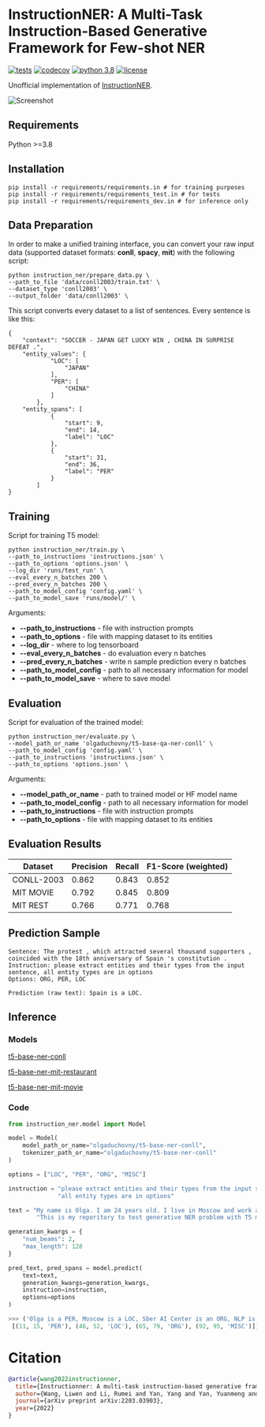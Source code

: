# InstructionNER: A Multi-Task Instruction-Based Generative Framework for Few-shot NER

[![tests](https://github.com/ovbystrova/InstructionNER/actions/workflows/tests.yml/badge.svg)](https://github.com/ovbystrova/InstructionNER/actions/workflows/tests.yml)
[![codecov](https://codecov.io/gh/ovbystrova/InstructionNER/branch/main/graph/badge.svg?token=L2OOZKLPJL)](https://codecov.io/gh/ovbystrova/InstructionNER)
[![python 3.8](https://img.shields.io/badge/python-3.8-blue.svg)](https://github.com/ovbystrova/InstructionNER#requirements)
[![license](https://img.shields.io/github/license/ovbystrova/InstructionNER?color=blue)](https://github.com/ovbystrova/InstructionNER/blob/main/LICENSE)

Unofficial implementation of [InstructionNER](https://arxiv.org/pdf/2203.03903v1.pdf).

![Screenshot](resources/overall_intro.jpg)

## Requirements
Python >=3.8

## Installation
```shell
pip install -r requirements/requirements.in # for training purposes
pip install -r requirements/requirements_test.in # for tests
pip install -r requirements/requirements_dev.in # for inference only
```

## Data Preparation
In order to make a unified training interface, 
you can convert your raw input data (supported dataset formats: **conll**, **spacy**, **mit**)
with the following script:
```
python instruction_ner/prepare_data.py \
--path_to_file 'data/conll2003/train.txt' \
--dataset_type 'conll2003' \
--output_folder 'data/conll2003' \
```

This script converts every dataset to a list of sentences.
Every sentence is like this:
```
{
    "context": "SOCCER - JAPAN GET LUCKY WIN , CHINA IN SURPRISE DEFEAT .",
    "entity_values": {
            "LOC": [
                "JAPAN"
            ],
            "PER": [
                "CHINA"
            ]
        },
    "entity_spans": [
            {
                "start": 9,
                "end": 14,
                "label": "LOC"
            },
            {
                "start": 31,
                "end": 36,
                "label": "PER"
            }
        ]
}
```

## Training
Script for training T5 model:
```
python instruction_ner/train.py \
--path_to_instructions 'instructions.json' \
--path_to_options 'options.json' \
--log_dir 'runs/test_run' \
--eval_every_n_batches 200 \
--pred_every_n_batches 200 \
--path_to_model_config 'config.yaml' \
--path_to_model_save 'runs/model/' \
```

Arguments:
- **--path_to_instructions** - file with instruction prompts
- **--path_to_options** - file with mapping dataset to its entities
- **--log_dir** - where to log tensorboard
- **--eval_every_n_batches** - do evaluation every n batches
- **--pred_every_n_batches** - write n sample prediction every n batches
- **--path_to_model_config** - path to all necessary information for model
- **--path_to_model_save** - where to save model

## Evaluation
Script for evaluation of the trained model:
```
python instruction_ner/evaluate.py \
--model_path_or_name 'olgaduchovny/t5-base-qa-ner-conll' \
--path_to_model_config 'config.yaml' \
--path_to_instructions 'instructions.json' \
--path_to_options 'options.json' \
```

Arguments:
- **--model_path_or_name** - path to trained model or HF model name
- **--path_to_model_config** - path to all necessary information for model
- **--path_to_instructions** - file with instruction prompts
- **--path_to_options** - file with mapping dataset to its entities

## Evaluation Results



Dataset | Precision | Recall | F1-Score (weighted)
--- | --- | --- | --- | 
CONLL-2003 | 0.862 | 0.843 | 0.852 
MIT MOVIE | 0.792 | 0.845 | 0.809 | 
MIT REST | 0.766 | 0.771 | 0.768 | 

## Prediction Sample
```
Sentence: The protest , which attracted several thousand supporters , coincided with the 18th anniversary of Spain 's constitution .
Instruction: please extract entities and their types from the input sentence, all entity types are in options
Options: ORG, PER, LOC

Prediction (raw text): Spain is a LOC.
```
## Inference 

### Models
[t5-base-ner-conll](https://huggingface.co/olgaduchovny/t5-base-ner-conll)

[t5-base-ner-mit-restaurant](https://huggingface.co/olgaduchovny/t5-base-ner-mit-restaurant)

[t5-base-ner-mit-movie](https://huggingface.co/olgaduchovny/t5-base-ner-mit-movie)

### Code
```python
from instruction_ner.model import Model

model = Model(
    model_path_or_name="olgaduchovny/t5-base-ner-conll",
    tokenizer_path_or_name="olgaduchovny/t5-base-ner-conll"
)

options = ["LOC", "PER", "ORG", "MISC"]

instruction = "please extract entities and their types from the input sentence, " \
              "all entity types are in options"

text = "My name is Olga. I am 24 years old. I live in Moscow and work at Sber AI Center as a Senior NLP Data Scientist." \
        "This is my reporitory to test generative NER problem with T5 model."

generation_kwargs = {
    "num_beams": 2,
    "max_length": 128
}

pred_text, pred_spans = model.predict(
    text=text,
    generation_kwargs=generation_kwargs,
    instruction=instruction,
    options=options
)

>>> ('Olga is a PER, Moscow is a LOC, Sber AI Center is an ORG, NLP is a MISC.',
 [(11, 15, 'PER'), (46, 52, 'LOC'), (65, 79, 'ORG'), (92, 95, 'MISC')])
```



# Citation
```bibtex
@article{wang2022instructionner,
  title={Instructionner: A multi-task instruction-based generative framework for few-shot ner},
  author={Wang, Liwen and Li, Rumei and Yan, Yang and Yan, Yuanmeng and Wang, Sirui and Wu, Wei and Xu, Weiran},
  journal={arXiv preprint arXiv:2203.03903},
  year={2022}
}
```
